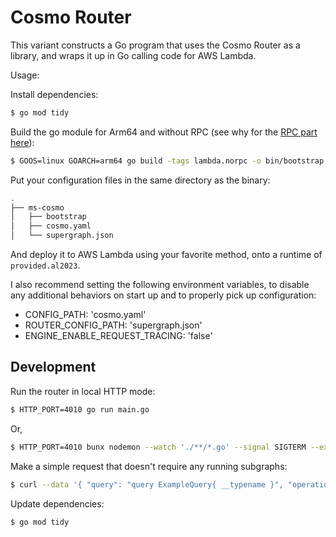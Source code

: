 # Cosmo Router

This variant constructs a Go program that uses the Cosmo Router as a library, and wraps it up in Go calling code for AWS Lambda.

Usage:

Install dependencies:

```bash
$ go mod tidy
```

Build the go module for Arm64 and without RPC (see why for the [RPC part here](https://aws.amazon.com/blogs/compute/migrating-aws-lambda-functions-from-the-go1-x-runtime-to-the-custom-runtime-on-amazon-linux-2/)):

```bash
$ GOOS=linux GOARCH=arm64 go build -tags lambda.norpc -o bin/bootstrap cmd/main.go
```

Put your configuration files in the same directory as the binary:

```bash
.
├── ms-cosmo
│   ├── bootstrap
│   ├── cosmo.yaml
│   └── supergraph.json
```

And deploy it to AWS Lambda using your favorite method, onto a runtime of `provided.al2023`.

I also recommend setting the following environment variables, to disable any additional behaviors on start up and to properly pick up configuration:

- CONFIG_PATH: 'cosmo.yaml'
- ROUTER_CONFIG_PATH: 'supergraph.json'
- ENGINE_ENABLE_REQUEST_TRACING: 'false'

## Development

Run the router in local HTTP mode:

```bash
$ HTTP_PORT=4010 go run main.go
```

Or,

```bash
$ HTTP_PORT=4010 bunx nodemon --watch './**/*.go' --signal SIGTERM --exec 'go' run main.go
```

Make a simple request that doesn't require any running subgraphs:

```bash
$ curl --data '{ "query": "query ExampleQuery{ __typename }", "operationName": "ExampleQuery" }'  --header 'Content-Type: application/json' http://localhost:4010
```

Update dependencies:

```bash
$ go mod tidy
```
